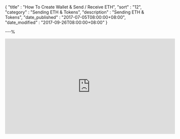{
"title"       : "How To Create Wallet & Send / Receive ETH",
"sort"        : "12",
"category"    : "Sending ETH & Tokens",
"description" : "Sending ETH & Tokens",
"date_published" : "2017-07-05T08:00:00+08:00",
"date_modified"  : "2017-09-26T08:00:00+08:00"
}

---%


<div class="video__wrapper">
<iframe width="560" height="315" src="https://www.youtube.com/embed/Y2mMnpmbAEc?wmode=opaque" frameborder="0" allowfullscreen="true"></iframe>
</div>
